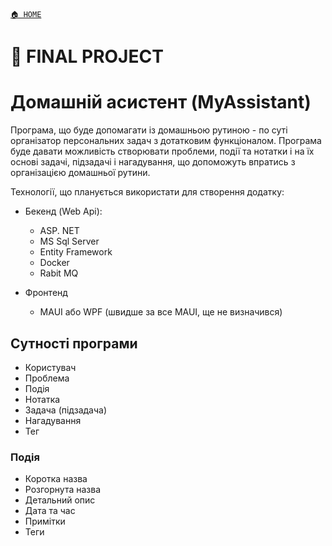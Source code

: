 ﻿[`🏠 HOME`](../README.md)

# 📕 FINAL PROJECT

# Домашній асистент (MyAssistant)

Програма, що буде допомагати із домашньою рутиною - по суті організатор персональних задач з дотатковим функціоналом.
Програма буде давати можливість створювати проблеми, події та нотатки і на їх основі задачі, підзадачі і нагадування, що допоможуть впратись з організацією домашньої рутини.


Технології, що планується використати для створення додатку:
- Бекенд (Web Api):
	- ASP. NET
	- MS Sql Server
	- Entity Framework
	- Docker
	- Rabit MQ 

- Фронтенд
	- MAUI або WPF (швидше за все MAUI, ще не визначився)

## Cутності програми
- Користувач
- Проблема
- Подія
- Нотатка
- Задача (підзадача)
- Нагадування
- Тег

### Подія
- Коротка назва
- Розгорнута назва
- Детальний опис
- Дата та час
- Примітки
- Теги